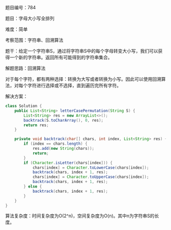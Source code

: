 题目编号：784

题目：字母大小写全排列

难度：简单

考察范围：字符串、回溯算法

题干：给定一个字符串S，通过将字符串S中的每个字母转变大小写，我们可以获得一个新的字符串。返回所有可能得到的字符串集合。

解题思路：回溯算法

对于每个字符，都有两种选择：转换为大写或者转换为小写。因此可以使用回溯算法，对每个字符进行选择或不选择，直到遍历完所有字符。

解决方案：

```java
class Solution {
    public List<String> letterCasePermutation(String S) {
        List<String> res = new ArrayList<>();
        backtrack(S.toCharArray(), 0, res);
        return res;
    }

    private void backtrack(char[] chars, int index, List<String> res) {
        if (index == chars.length) {
            res.add(new String(chars));
            return;
        }
        if (Character.isLetter(chars[index])) {
            chars[index] = Character.toLowerCase(chars[index]);
            backtrack(chars, index + 1, res);
            chars[index] = Character.toUpperCase(chars[index]);
            backtrack(chars, index + 1, res);
        } else {
            backtrack(chars, index + 1, res);
        }
    }
}
```

算法复杂度：时间复杂度为O(2^n)，空间复杂度为O(n)。其中n为字符串S的长度。